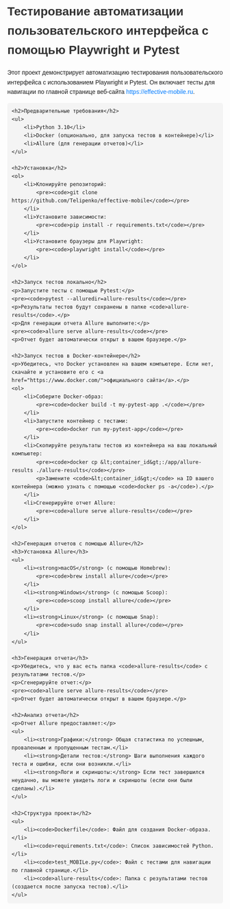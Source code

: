 <!DOCTYPE html>
<html lang="ru">
<head>
    <meta charset="UTF-8">
    <meta name="viewport" content="width=device-width, initial-scale=1.0">
    <title>Тестирование автоматизации пользовательского интерфейса с помощью Playwright и Pytest</title>
    <style>
        body {
            font-family: Arial, sans-serif;
            line-height: 1.6;
            margin: 20px;
        }
        h1, h2, h3 {
            color: #333;
        }
        code {
            background-color: #f4f4f4;
            padding: 2px 5px;
            border-radius: 3px;
            font-family: monospace;
        }
        pre {
            background-color: #f4f4f4;
            padding: 10px;
            border-radius: 5px;
            overflow-x: auto;
        }
        a {
            color: #007BFF;
            text-decoration: none;
        }
        a:hover {
            text-decoration: underline;
        }
    </style>
</head>
<body>
    <h1>Тестирование автоматизации пользовательского интерфейса с помощью Playwright и Pytest</h1>
    <p>Этот проект демонстрирует автоматизацию тестирования пользовательского интерфейса с использованием Playwright и Pytest. Он включает тесты для навигации по главной странице веб-сайта <a href="https://effective-mobile.ru">https://effective-mobile.ru</a>.</p>

    <h2>Предварительные требования</h2>
    <ul>
        <li>Python 3.10</li>
        <li>Docker (опционально, для запуска тестов в контейнере)</li>
        <li>Allure (для генерации отчетов)</li>
    </ul>

    <h2>Установка</h2>
    <ol>
        <li>Клонируйте репозиторий:
            <pre><code>git clone https://github.com/Telipenko/effective-mobile</code></pre>
        </li>
        <li>Установите зависимости:
            <pre><code>pip install -r requirements.txt</code></pre>
        </li>
        <li>Установите браузеры для Playwright:
            <pre><code>playwright install</code></pre>
        </li>
    </ol>

    <h2>Запуск тестов локально</h2>
    <p>Запустите тесты с помощью Pytest:</p>
    <pre><code>pytest --alluredir=allure-results</code></pre>
    <p>Результаты тестов будут сохранены в папке <code>allure-results</code>.</p>
    <p>Для генерации отчета Allure выполните:</p>
    <pre><code>allure serve allure-results</code></pre>
    <p>Отчет будет автоматически открыт в вашем браузере.</p>

    <h2>Запуск тестов в Docker-контейнере</h2>
    <p>Убедитесь, что Docker установлен на вашем компьютере. Если нет, скачайте и установите его с <a href="https://www.docker.com/">официального сайта</a>.</p>
    <ol>
        <li>Соберите Docker-образ:
            <pre><code>docker build -t my-pytest-app .</code></pre>
        </li>
        <li>Запустите контейнер с тестами:
            <pre><code>docker run my-pytest-app</code></pre>
        </li>
        <li>Скопируйте результаты тестов из контейнера на ваш локальный компьютер:
            <pre><code>docker cp &lt;container_id&gt;:/app/allure-results ./allure-results</code></pre>
            <p>Замените <code>&lt;container_id&gt;</code> на ID вашего контейнера (можно узнать с помощью <code>docker ps -a</code>).</p>
        </li>
        <li>Сгенерируйте отчет Allure:
            <pre><code>allure serve allure-results</code></pre>
        </li>
    </ol>

    <h2>Генерация отчетов с помощью Allure</h2>
    <h3>Установка Allure</h3>
    <ul>
        <li><strong>macOS</strong> (с помощью Homebrew):
            <pre><code>brew install allure</code></pre>
        </li>
        <li><strong>Windows</strong> (с помощью Scoop):
            <pre><code>scoop install allure</code></pre>
        </li>
        <li><strong>Linux</strong> (с помощью Snap):
            <pre><code>sudo snap install allure</code></pre>
        </li>
    </ul>

    <h3>Генерация отчета</h3>
    <p>Убедитесь, что у вас есть папка <code>allure-results</code> с результатами тестов.</p>
    <p>Сгенерируйте отчет:</p>
    <pre><code>allure serve allure-results</code></pre>
    <p>Отчет будет автоматически открыт в вашем браузере.</p>

    <h2>Анализ отчета</h2>
    <p>Отчет Allure предоставляет:</p>
    <ul>
        <li><strong>Графики:</strong> Общая статистика по успешным, проваленным и пропущенным тестам.</li>
        <li><strong>Детали тестов:</strong> Шаги выполнения каждого теста и ошибки, если они возникли.</li>
        <li><strong>Логи и скриншоты:</strong> Если тест завершился неудачно, вы можете увидеть логи и скриншоты (если они были сделаны).</li>
    </ul>

    <h2>Структура проекта</h2>
    <ul>
        <li><code>Dockerfile</code>: Файл для создания Docker-образа.</li>
        <li><code>requirements.txt</code>: Список зависимостей Python.</li>
        <li><code>test_MOBILe.py</code>: Файл с тестами для навигации по главной странице.</li>
        <li><code>allure-results</code>: Папка с результатами тестов (создается после запуска тестов).</li>
    </ul>
</body>
</html>
